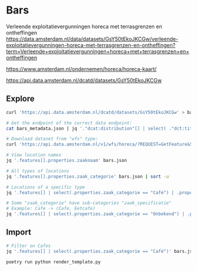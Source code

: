 # Bars

Verleende exploitatievergunningen horeca met terrasgrenzen en ontheffingen
https://data.amsterdam.nl/data/datasets/GsY50tEkoJKCGw/verleende-exploitatievergunningen-horeca-met-terrasgrenzen-en-ontheffingen?term=Verleende+exploitatievergunningen+horeca+met+terrasgrenzen+en+ontheffingen

https://www.amsterdam.nl/ondernemen/horeca/horeca-kaart/

https://api.data.amsterdam.nl/dcatd/datasets/GsY50tEkoJKCGw



## Explore

```bash
curl 'https://api.data.amsterdam.nl/dcatd/datasets/GsY50tEkoJKCGw' > bars_metadata.json

# Get the endpoint of the correct data endpoint:
cat bars_metadata.json | jq '."dcat:distribution"[] | select( ."dct:title" == "Exploitatievergunningen")'

# Download dataset from "wfs" type:
curl 'https://api.data.amsterdam.nl/v1/wfs/horeca/?REQUEST=GetFeature&SERVICE=WFS&version=2.0.0&count=5000&typenames=exploitatievergunning&BBOX=4.58565,52.03560,5.31360,52.48769,urn:ogc:def:crs:EPSG::4326&outputformat=geojson&srsName=urn:ogc:def:crs:EPSG::4326' > bars.json

# View location names
jq '.features[].properties.zaaknaam' bars.json

# All types of locations
jq '.features[].properties.zaak_categorie' bars.json | sort -u

# Locations of a specific type
jq '.features[] | select(.properties.zaak_categorie == "Café") | .properties.zaaknaam' bars.json

# Some "zaak_categorie" have sub-categories "zaak_specificatie"
# Example: Cafe -> (Cafe, Eetcafe)
jq '.features[] | select(.properties.zaak_categorie == "Onbekend") | .properties.zaak_specificatie' bars.json
```

## Import

```bash
# Filter on Cafes
jq '.features[] | select(.properties.zaak_categorie == "Café")' bars.json > cafes.json

poetry run python render_template.py

```
